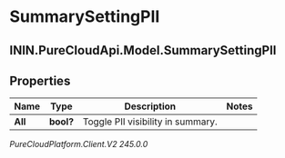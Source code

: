 # SummarySettingPII

## ININ.PureCloudApi.Model.SummarySettingPII

## Properties

|Name | Type | Description | Notes|
|------------ | ------------- | ------------- | -------------|
| **All** | **bool?** | Toggle PII visibility in summary. | |



_PureCloudPlatform.Client.V2 245.0.0_
